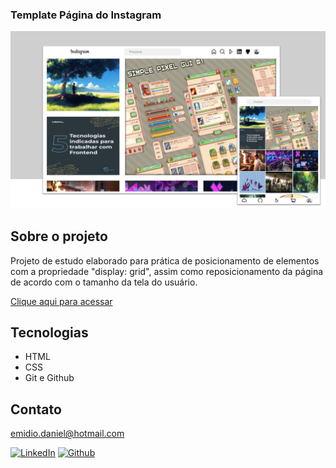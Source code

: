 ### Template Página do Instagram

![preview](./assets/layoutinstagram.png)

## Sobre o projeto
Projeto de estudo elaborado para prática de posicionamento de elementos com a propriedade "display: grid", assim como reposicionamento da página de acordo com o tamanho da tela do usuário.

[Clique aqui para acessar](https://danielemidio1988.github.io/Template-Instagram/)


## Tecnologias

- HTML
- CSS
- Git e Github

## Contato

emidio.daniel@hotmail.com

[![LinkedIn](https://img.shields.io/badge/LinkedIn-0077B5?style=for-the-badge&logo=linkedin&logoColor=white)](https://www.linkedin.com/in/danielemidio1988/)
[![Github](https://img.shields.io/badge/GitHub-100000?style=for-the-badge&logo=github&logoColor=white)](https://github.com/DanielEmidio1988/DanielEmidio1988)
